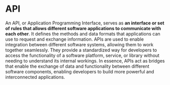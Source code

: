 # API

An API, or Application Programming Interface, serves as **an interface or set of rules that allows different software applications to communicate with each other**. It defines the methods and data formats that applications can use to request and exchange information. APIs are used to enable integration between different software systems, allowing them to work together seamlessly. They provide a standardized way for developers to access the functionality of a software platform, service, or library without needing to understand its internal workings. In essence, APIs act as bridges that enable the exchange of data and functionality between different software components, enabling developers to build more powerful and interconnected applications.
